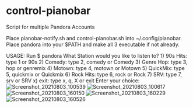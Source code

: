 # control-pianobar
Script for multiple Pandora Accounts

Place pianobar-notify.sh and control-pianobar.sh into ~/.config/pianobar.
Place pandora into your $PATH and make all 3 executable if not already.

USAGE:
Run $ pandora
         What Station would you like to listen to?
          1) 90s Hits: type 1 or 90s
          2) Comedy: type 2, comedy or Comedy
          3) Genre Hop: type 3, hop or genremix
          4) Motown: type 4, motown or Motown
          5) QuickMix: type 5, quickmix or Quickmix
          6) Rock Hits: type 6, rock or Rock
          7) SRV: type 7, srv or SRV
          x) exit: type x, q, X or exit
Enter your choice: 
![Screenshot_20210803_100539](https://user-images.githubusercontent.com/7112421/128111667-4e581b62-01f1-40a7-bf85-79dc7f4118dc.png)
![Screenshot_20210803_100617](https://user-images.githubusercontent.com/7112421/128111671-11c99ca5-6965-4c0d-b249-3ec2719ea3df.png)
![Screenshot_20210803_160150](https://user-images.githubusercontent.com/7112421/128111673-e7f16909-57f3-4c67-b844-6ae573451b16.png)
![Screenshot_20210803_160229](https://user-images.githubusercontent.com/7112421/128111675-cb736f0e-9551-4ffc-b8cb-b898a8ce1678.png)
![Screenshot_20210803_160526](https://user-images.githubusercontent.com/7112421/128111676-4ad755a1-e1a2-4cb7-97f9-fe85725f1bfc.png)
